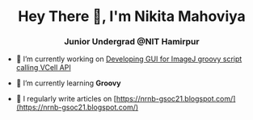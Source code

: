 <h1 align="center">Hey There 👋, I'm Nikita Mahoviya</h1>
<h3 align="center">Junior Undergrad @NIT Hamirpur</h3>



- 🔭 I’m currently working on [Developing GUI for ImageJ groovy script calling VCell API](https://github.com/nrnb/GoogleSummerOfCode/issues/148)

- 🌱 I’m currently learning **Groovy**

- 📝 I regularly write articles on [https://nrnb-gsoc21.blogspot.com/](https://nrnb-gsoc21.blogspot.com/)

